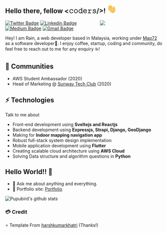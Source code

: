 <h2> Hello there, fellow <𝚌𝚘𝚍𝚎𝚛𝚜/>! <img src="https://raw.githubusercontent.com/ABSphreak/ABSphreak/master/gifs/Hi.gif" width="30px"></h2>

<img align='right' src='https://user-images.githubusercontent.com/5713670/87202985-820dcb80-c2b6-11ea-9f56-7ec461c497c3.gif' width='200"'>

[![Twitter Badge](https://img.shields.io/badge/-@pupubird1-1ca0f1?style=flat-square&labelColor=1ca0f1&logo=twitter&logoColor=white&link=https://twitter.com/pupubird1)](https://twitter.com/pupubird1) [![Linkedin Badge](https://img.shields.io/badge/-rainchai-blue?style=flat-square&logo=Linkedin&logoColor=white&link=https://www.linkedin.com/in/rain-chai-48370318a/)](https://www.linkedin.com/in/rain-chai-48370318a/) [![Medium Badge](https://img.shields.io/badge/-@rainchai4240-03a57a?style=flat-square&labelColor=000000&logo=Medium&link=https://medium.com/@rainchai4240)](https://medium.com/@rainchai4240)
[![Gmail Badge](https://img.shields.io/badge/-rainchai4240@gmail.com-c14438?style=flat-square&logo=Gmail&logoColor=white&link=mailto:rainchai4240@gmail.com)](mailto:rainchai4240@gmail.com)

Hey! I am Rain, a web developer based in Malaysia, working under [Map72](https://github.com/map711) as a software developer🙌. I enjoy coffee, startup, coding and community, do feel free to reach out to me for any enquiry ☕!
## 👯 Communities
* AWS Student Ambassador (2020)
* Head of Marketing @ [Sunway Tech Club](https://github.com/sunwaytechclub) (2020)
## ⚡ Technologies
Talk to me about
- Front-end development using **Sveltejs and Reactjs**
- Backend development using **Expressjs, Strapi, Django, GeoDjango**
- Making for **Indoor mapping navigation app**
- Robust full-stack system design implementation
- Mobile application development using **Flutter**
- Creating scalable cloud architecture using **AWS Cloud**
- Solving Data structure and algorithm questions in **Python**
## Hello World!! 🤔
- 💬 Ask me about anything and everything.
- 🎯 Portfolio site: [Portfolio](https://pupubird.com)

![Pupubird's github stats](https://github-readme-stats.vercel.app/api?username=pupubird&hide=["issues"]&show_icons=true)

### 💳 Credit
⭐️ Template From [harshkumarkhatri](https://github.com/harshkumarkhatri) (Thanks!)
